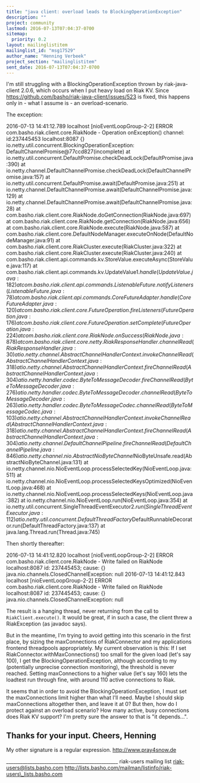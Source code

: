 ```yaml
---
title: "java client: overload leads to BlockingOperationException"
description: ""
project: community
lastmod: 2016-07-13T07:04:37-0700
sitemap:
  priority: 0.2
layout: mailinglistitem
mailinglist_id: "msg17529"
author_name: "Henning Verbeek"
project_section: "mailinglistitem"
sent_date: 2016-07-13T07:04:37-0700
---
```



I'm still struggling with a BlockingOperationException thrown by
riak-java-client 2.0.6, which occurs when I put heavy load on Riak KV.
Since https://github.com/basho/riak-java-client/issues/523 is fixed,
this happens only in - what I assume is - an overload-scenario.

The exception:

2016-07-13 14:41:12.789 localhost [nioEventLoopGroup-2-2] ERROR
com.basho.riak.client.core.RiakNode - Operation onException() channel:
id:237445453 localhost:8087 {}
io.netty.util.concurrent.BlockingOperationException:
DefaultChannelPromise@77ccd827(incomplete)
 at 
io.netty.util.concurrent.DefaultPromise.checkDeadLock(DefaultPromise.java:390)
 at 
io.netty.channel.DefaultChannelPromise.checkDeadLock(DefaultChannelPromise.java:157)
 at 
io.netty.util.concurrent.DefaultPromise.await(DefaultPromise.java:251)
 at 
io.netty.channel.DefaultChannelPromise.await(DefaultChannelPromise.java:129)
 at 
io.netty.channel.DefaultChannelPromise.await(DefaultChannelPromise.java:28)
 at 
com.basho.riak.client.core.RiakNode.doGetConnection(RiakNode.java:697)
 at com.basho.riak.client.core.RiakNode.getConnection(RiakNode.java:656)
 at com.basho.riak.client.core.RiakNode.execute(RiakNode.java:587)
 at 
com.basho.riak.client.core.DefaultNodeManager.executeOnNode(DefaultNodeManager.java:91)
 at com.basho.riak.client.core.RiakCluster.execute(RiakCluster.java:322)
 at com.basho.riak.client.core.RiakCluster.execute(RiakCluster.java:240)
 at 
com.basho.riak.client.api.commands.kv.StoreValue.executeAsync(StoreValue.java:117)
 at 
com.basho.riak.client.api.commands.kv.UpdateValue$1.handle(UpdateValue.java:182)
 at 
com.basho.riak.client.api.commands.ListenableFuture.notifyListeners(ListenableFuture.java:78)
 at 
com.basho.riak.client.api.commands.CoreFutureAdapter.handle(CoreFutureAdapter.java:120)
 at 
com.basho.riak.client.core.FutureOperation.fireListeners(FutureOperation.java:176)
 at 
com.basho.riak.client.core.FutureOperation.setComplete(FutureOperation.java:224)
 at com.basho.riak.client.core.RiakNode.onSuccess(RiakNode.java:878)
 at 
com.basho.riak.client.core.netty.RiakResponseHandler.channelRead(RiakResponseHandler.java:30)
 at 
io.netty.channel.AbstractChannelHandlerContext.invokeChannelRead(AbstractChannelHandlerContext.java:318)
 at 
io.netty.channel.AbstractChannelHandlerContext.fireChannelRead(AbstractChannelHandlerContext.java:304)
 at 
io.netty.handler.codec.ByteToMessageDecoder.fireChannelRead(ByteToMessageDecoder.java:276)
 at 
io.netty.handler.codec.ByteToMessageDecoder.channelRead(ByteToMessageDecoder.java:263)
 at 
io.netty.handler.codec.ByteToMessageCodec.channelRead(ByteToMessageCodec.java:103)
 at 
io.netty.channel.AbstractChannelHandlerContext.invokeChannelRead(AbstractChannelHandlerContext.java:318)
 at 
io.netty.channel.AbstractChannelHandlerContext.fireChannelRead(AbstractChannelHandlerContext.java:304)
 at 
io.netty.channel.DefaultChannelPipeline.fireChannelRead(DefaultChannelPipeline.java:846)
 at 
io.netty.channel.nio.AbstractNioByteChannel$NioByteUnsafe.read(AbstractNioByteChannel.java:131)
 at 
io.netty.channel.nio.NioEventLoop.processSelectedKey(NioEventLoop.java:511)
 at 
io.netty.channel.nio.NioEventLoop.processSelectedKeysOptimized(NioEventLoop.java:468)
 at 
io.netty.channel.nio.NioEventLoop.processSelectedKeys(NioEventLoop.java:382)
 at io.netty.channel.nio.NioEventLoop.run(NioEventLoop.java:354)
 at 
io.netty.util.concurrent.SingleThreadEventExecutor$2.run(SingleThreadEventExecutor.java:112)
 at 
io.netty.util.concurrent.DefaultThreadFactory$DefaultRunnableDecorator.run(DefaultThreadFactory.java:137)
 at java.lang.Thread.run(Thread.java:745)

Then shortly thereafter:

2016-07-13 14:41:12.820 localhost [nioEventLoopGroup-2-2] ERROR
com.basho.riak.client.core.RiakNode - Write failed on RiakNode
localhost:8087 id: 237445453; cause: {}
java.nio.channels.ClosedChannelException: null
2016-07-13 14:41:12.843 localhost [nioEventLoopGroup-2-2] ERROR
com.basho.riak.client.core.RiakNode - Write failed on RiakNode
localhost:8087 id: 237445453; cause: {}
java.nio.channels.ClosedChannelException: null

The result is a hanging thread, never returning from the call to
`RiakClient.execute()`. It would be great, if in such a case, the
client threw a RiakException (as javadoc says).

But in the meantime, I'm trying to avoid getting into this scenario in
the first place, by sizing the maxConnections of RiakConnector and my
applications frontend threadpools appropriately. My current
observation is this: If I set RiakConnector.withMaxConnections() too
small for the given load (let's say 100), I get the
BlockingOperationException, although according to my (potentially
unprecise connection monitoring), the threshold is never reached.
Setting maxConnections to a higher value (let's say 160) lets the
loadtest run through fine, with around 110 active connections to Riak.

It seems that in order to avoid the BlockingOperationException, I must
set the maxConnections limit higher than what I'll need. Maybe I
should skip maxConnections altogether then, and leave it at 0? But
then, how do I protect against an overload scenario? How many active,
busy connections does Riak KV support? I'm pretty sure the answer to
that is "it depends...".

Thanks for your input.
Cheers,
Henning
-- 
My other signature is a regular expression.
http://www.pray4snow.de

\_\_\_\_\_\_\_\_\_\_\_\_\_\_\_\_\_\_\_\_\_\_\_\_\_\_\_\_\_\_\_\_\_\_\_\_\_\_\_\_\_\_\_\_\_\_\_
riak-users mailing list
riak-users@lists.basho.com
http://lists.basho.com/mailman/listinfo/riak-users\_lists.basho.com


